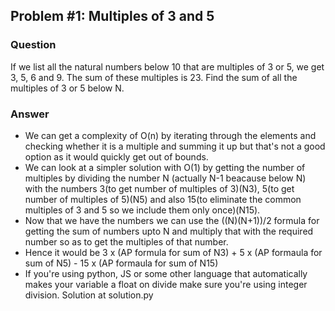 ## Problem #1: Multiples of 3 and 5

### Question
If we list all the natural numbers below 10 that are multiples of 3 or 5, we get 3, 5, 6 and 9. The sum of these multiples is 23.
Find the sum of all the multiples of 3 or 5 below N.

### Answer
- We can get a complexity of O(n) by iterating through the elements and checking whether it is a multiple and summing it up but that's not a good option as it would quickly get out of bounds.
- We can look at a simpler solution with O(1) by getting the number of multiples by dividing the number N (actually N-1 beacause below N) with the numbers 3(to get number of multiples of 3)(N3), 5(to get number of multiples of 5)(N5) and also 15(to eliminate the common multiples of 3 and 5 so we include them only once)(N15).
- Now that we have the numbers we can use the ((N)(N+1))/2 formula for getting the sum of numbers upto N and multiply that with the required number so as to get the multiples of that number.
- Hence it would be 3 x (AP formula for sum of N3) + 5 x (AP formaula for sum of N5) - 15 x (AP formaula for sum of N15)
- If you're using python, JS or some other language that automatically makes your variable a float on divide make sure you're using integer division.
Solution at solution.py
